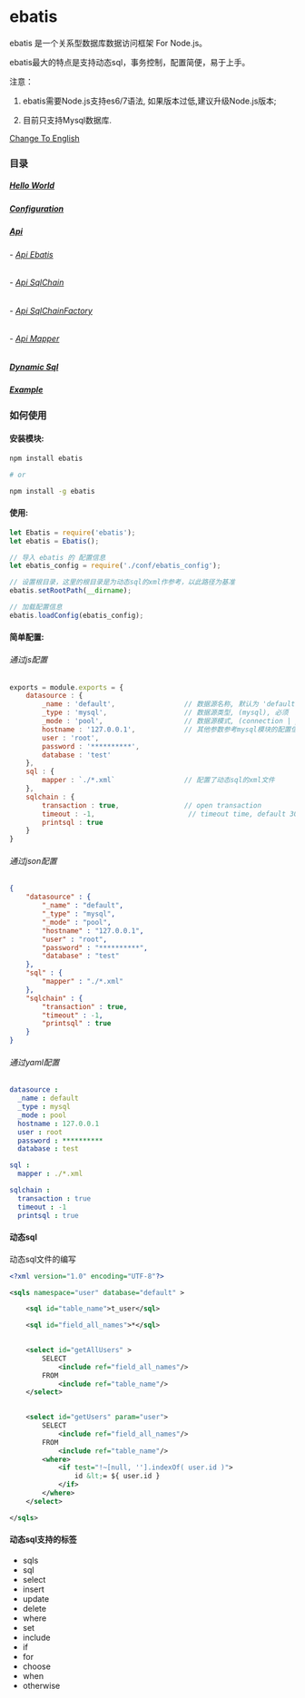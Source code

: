 # ebatis

ebatis 是一个关系型数据库数据访问框架 For Node.js。

ebatis最大的特点是支持动态sql，事务控制，配置简便，易于上手。

注意：

1. ebatis需要Node.js支持es6/7语法, 如果版本过低,建议升级Node.js版本;

2. 目前只支持Mysql数据库.

[Change To English](../index.md)

### 目录

##### [Hello World](./helloworld.md)

##### [Configuration](./ebatis_config.md)

##### [Api](./api/api.md)

###### - [Api Ebatis](./api/api_ebatis.md)

###### - [Api SqlChain](./api/api_sqlchain.md)

###### - [Api SqlChainFactory](./api/api_sqlchainfactory.md)

###### - [Api Mapper](./api/api_mapper.md)

##### [Dynamic Sql](./dynamic_sql.md)

##### [Example](./example.md)


### 如何使用

#### 安装模块:
```sh
npm install ebatis

# or

npm install -g ebatis
```
#### 使用:
``` js
let Ebatis = require('ebatis');
let ebatis = Ebatis();

// 导入 ebatis 的 配置信息
let ebatis_config = require('./conf/ebatis_config');

// 设置根目录，这里的根目录是为动态sql的xml作参考，以此路径为基准
ebatis.setRootPath(__dirname);

// 加载配置信息
ebatis.loadConfig(ebatis_config);
```

#### 简单配置:

###### 通过js配置
```js
exports = module.exports = {
    datasource : {
        _name : 'default',                 // 数据源名称, 默认为 'default'
        _type : 'mysql',                   // 数据源类型, (mysql), 必须
        _mode : 'pool',                    // 数据源模式, (connection | pool), 必须
        hostname : '127.0.0.1',            // 其他参数参考mysql模块的配置信息
        user : 'root',
        password : '**********',
        database : 'test'
    },
    sql : {                                               
        mapper : `./*.xml`                 // 配置了动态sql的xml文件
    },
    sqlchain : {
        transaction : true,                // open transaction
        timeout : -1,                       // timeout time, default 30000ms, if timeout > 0, Invalid timeout action.
        printsql : true
    }
}
```

###### 通过json配置
```json
{
    "datasource" : {
        "_name" : "default",                
        "_type" : "mysql",
        "_mode" : "pool",
        "hostname" : "127.0.0.1",
        "user" : "root",
        "password" : "**********",
        "database" : "test"
    },
    "sql" : {                                               
        "mapper" : "./*.xml"
    },
    "sqlchain" : {
        "transaction" : true, 
        "timeout" : -1,
        "printsql" : true
    }
}
```

###### 通过yaml配置
```yaml
datasource : 
  _name : default           
  _type : mysql  
  _mode : pool
  hostname : 127.0.0.1
  user : root
  password : **********
  database : test

sql :                                               
  mapper : ./*.xml

sqlchain :
  transaction : true
  timeout : -1
  printsql : true
```

#### 动态sql

动态sql文件的编写

```xml
<?xml version="1.0" encoding="UTF-8"?>

<sqls namespace="user" database="default" >

    <sql id="table_name">t_user</sql>

    <sql id="field_all_names">*</sql>

    
    <select id="getAllUsers" >
        SELECT
            <include ref="field_all_names"/>
        FROM
            <include ref="table_name"/>
    </select>

    
    <select id="getUsers" param="user">
        SELECT
            <include ref="field_all_names"/>
        FROM
            <include ref="table_name"/>
        <where>
            <if test="!~[null, ''].indexOf( user.id )">
                id &lt;= ${ user.id }
            </if>
        </where>
    </select>

</sqls>
```

#### 动态sql支持的标签

- sqls
- sql 
- select
- insert
- update
- delete
- where
- set
- include
- if
- for
- choose
- when
- otherwise
